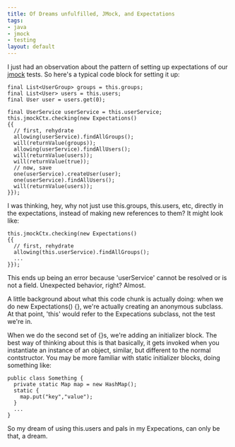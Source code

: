 ```yaml
--- 
title: Of Dreams unfulfilled, JMock, and Expectations
tags: 
- java
- jmock
- testing
layout: default
---
```

I just had an observation about the pattern of setting up expectations 
of our [jmock](http://www.jmock.org/) tests. So here's a typical code block for setting it up:

    final List<UserGroup> groups = this.groups;
    final List<User> users = this.users;
    final User user = users.get(0);

    final UserService userService = this.userService;
    this.jmockCtx.checking(new Expectations()
    {{
      // first, rehydrate
      allowing(userService).findAllGroups();
      will(returnValue(groups));
      allowing(userService).findAllUsers();
      will(returnValue(users));
      will(returnValue(true));
      // now, save
      one(userService).createUser(user);
      one(userService).findAllUsers();
      will(returnValue(users));
    }});

I was thinking, hey, why not just use this.groups, this.users, etc, 
directly in the expectations, instead of making new references to them? It might look like:

    this.jmockCtx.checking(new Expectations()
    {{
      // first, rehydrate
      allowing(this.userService).findAllGroups();
      ...
    }});

This ends up being an error because 'userService' cannot be resolved or 
is not a field. Unexpected behavior, right? Almost.

A little background about what this code chunk is actually doing: when 
we do new Expectations() {}, we're actually creating an anonymous 
subclass. At that point, 'this' would refer to the Expecations subclass, 
not the test we're in.

When we do the second set of {}s, we're adding an initializer block. The 
best way of thinking about this is that basically, it gets invoked when 
you instantiate an instance of an object, similar, but different to the 
normal contstructor. You may be more familiar with static initializer 
blocks, doing something like:

    public class Something {
      private static Map map = new HashMap();
      static {
        map.put("key","value");
      }
      ...
    }

So my dream of using this.users and pals in my Expecations, can only 
be that, a dream.